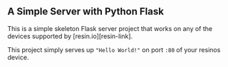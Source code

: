 ## A Simple Server with Python Flask

This is a simple skeleton Flask server project that works on any of the devices supported by [resin.io][resin-link].

This project simply serves up `"Hello World!"` on port `:80` of your resinos device.
